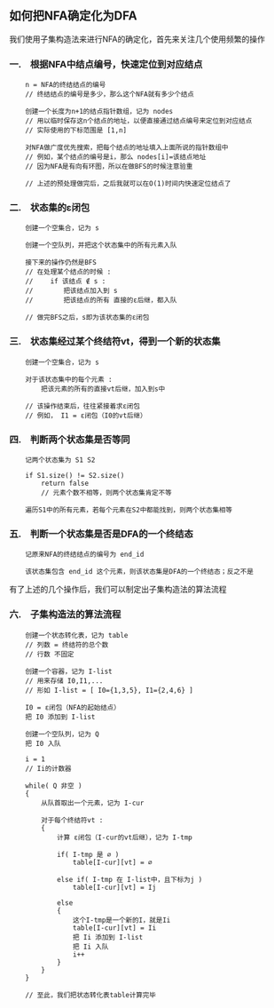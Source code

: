 ## 如何把NFA确定化为DFA ##


我们使用子集构造法来进行NFA的确定化，首先来关注几个使用频繁的操作  


### 一.　根据NFA中结点编号，快速定位到对应结点 ###

        n = NFA的终结结点的编号  
        // 终结结点的编号是多少，那么这个NFA就有多少个结点  
        
        创建一个长度为n+1的结点指针数组，记为 nodes  
        // 用以临时保存这n个结点的地址，以便直接通过结点编号来定位到对应结点  
        // 实际使用的下标范围是 [1,n]  
        
        对NFA做广度优先搜索，把每个结点的地址填入上面所说的指针数组中  
        // 例如，某个结点的编号是i，那么 nodes[i]=该结点地址  
        // 因为NFA是有向有环图，所以在做BFS的时候注意验重  
        
        // 上述的预处理做完后，之后我就可以在O(1)时间内快速定位结点了  



### 二.　状态集的ε闭包 ###

        创建一个空集合，记为 s  

        创建一个空队列，并把这个状态集中的所有元素入队  
        
        接下来的操作仍然是BFS  
        // 在处理某个结点的时候 :  
        // 　　if 该结点 ∉ s :  
        // 　　　　把该结点加入到 s  
        // 　　　　把该结点的所有 直接的ε后继，都入队  
        
        // 做完BFS之后，s即为该状态集的ε闭包  



### 三.　状态集经过某个终结符vt，得到一个新的状态集 ###

        创建一个空集合，记为 s  
        
        对于该状态集中的每个元素 :  
            把该元素的所有的直接vt后继，加入到s中  
        
        // 该操作结束后，往往紧接着求ε闭包  
        // 例如， I1 = ε闭包（I0的vt后继）  



### 四.　判断两个状态集是否等同 ###

        记两个状态集为 S1 S2  
        
        if S1.size() != S2.size()  
            return false  
            // 元素个数不相等，则两个状态集肯定不等  
        
        遍历S1中的所有元素，若每个元素在S2中都能找到，则两个状态集相等  



### 五.　判断一个状态集是否是DFA的一个终结态 ###

        记原来NFA的终结结点的编号为 end_id  
        
        该状态集包含 end_id 这个元素，则该状态集是DFA的一个终结态；反之不是  



有了上述的几个操作后，我们可以制定出子集构造法的算法流程  


### 六.　子集构造法的算法流程 ###

        创建一个状态转化表，记为 table  
        // 列数 = 终结符的总个数  
        // 行数 不固定  
        
        创建一个容器，记为 I-list  
        // 用来存储 I0,I1,...  
        // 形如 I-list = [ I0={1,3,5}, I1={2,4,6} ]  
        
        I0 = ε闭包（NFA的起始结点）  
        把 I0 添加到 I-list  
        
        创建一个空队列，记为 Q  
        把 I0 入队  
        
        i = 1  
        // Ii的计数器  
        
        while( Q 非空 )  
        {  
            从队首取出一个元素，记为 I-cur  
            
            对于每个终结符vt :  
            {  
                计算 ε闭包（I-cur的vt后继），记为 I-tmp  
                
                if( I-tmp 是 ∅ )  
                    table[I-cur][vt] = ∅  
                
                else if( I-tmp 在 I-list中，且下标为j )  
                    table[I-cur][vt] = Ij  
                
                else  
                {  
                    这个I-tmp是一个新的I，就是Ii  
                    table[I-cur][vt] = Ii  
                    把 Ii 添加到 I-list  
                    把 Ii 入队  
                    i++  
                }  
            }  
        }  
        
        // 至此，我们把状态转化表table计算完毕  
